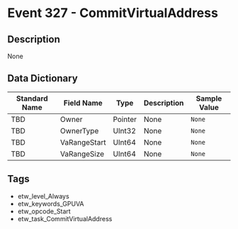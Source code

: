 # Event 327 - CommitVirtualAddress

## Description
None

## Data Dictionary
|Standard Name|Field Name|Type|Description|Sample Value|
|---|---|---|---|---|
|TBD|Owner|Pointer|None|`None`|
|TBD|OwnerType|UInt32|None|`None`|
|TBD|VaRangeStart|UInt64|None|`None`|
|TBD|VaRangeSize|UInt64|None|`None`|

## Tags
* etw_level_Always
* etw_keywords_GPUVA
* etw_opcode_Start
* etw_task_CommitVirtualAddress
